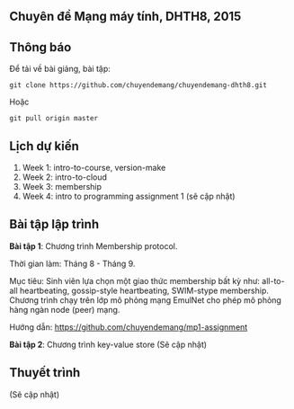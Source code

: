 ## Chuyên đề Mạng máy tính, DHTH8, 2015

Thông báo
-----------------
Để tải về bài giảng, bài tập:
```
git clone https://github.com/chuyendemang/chuyendemang-dhth8.git
```
Hoặc
```
git pull origin master
```

Lịch dự kiến
-----------------
1. Week 1: intro-to-course, version-make
2. Week 2: intro-to-cloud
3. Week 3: membership
4. Week 4: intro to programming assignment 1
(sẽ cập nhật)

Bài tập lập trình
----------------
**Bài tập 1**: Chương trình Membership protocol.

Thời gian làm: Tháng 8 - Tháng 9.

Mục tiêu: Sinh viên lựa chọn một giao thức membership bất kỳ như: all-to-all heartbeating, gossip-style heartbeating, SWIM-stype membership. Chương trình chạy trên lớp mô phỏng mạng EmulNet cho phép mô phỏng hàng ngàn node (peer) mạng.

Hướng dẫn: https://github.com/chuyendemang/mp1-assignment

**Bài tập 2**: Chương trình key-value store
(Sẽ cập nhật)

Thuyết trình
---------------
(Sẽ cập nhật)

